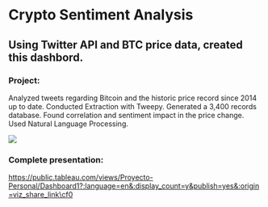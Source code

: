 # Crypto Sentiment Analysis

## Using Twitter API and BTC price data, created this dashbord.

### Project:
Analyzed tweets regarding Bitcoin and the historic price record since 2014 up to date. Conducted Extraction with Tweepy. Generated a 3,400 records database.
Found correlation and sentiment impact in the price change. Used Natural Language Processing.

<div class='tableauPlaceholder' id='viz1616540858981' style='position: relative'><noscript><a href='#'><img alt=' ' src='https:&#47;&#47;public.tableau.com&#47;static&#47;images&#47;Pr&#47;Proyecto-Personal&#47;Dashboard1&#47;1_rss.png' style='border: none' /></a></noscript><object class='tableauViz'  style='display:none;'><param name='host_url' value='https%3A%2F%2Fpublic.tableau.com%2F' /> <param name='embed_code_version' value='3' /> <param name='site_root' value='' /><param name='name' value='Proyecto-Personal&#47;Dashboard1' /><param name='tabs' value='yes' /><param name='toolbar' value='yes' /><param name='static_image' value='https:&#47;&#47;public.tableau.com&#47;static&#47;images&#47;Pr&#47;Proyecto-Personal&#47;Dashboard1&#47;1.png' /> <param name='animate_transition' value='yes' /><param name='display_static_image' value='yes' /><param name='display_spinner' value='yes' /><param name='display_overlay' value='yes' /><param name='display_count' value='yes' /><param name='language' value='en' /></object></div> 

### Complete presentation:
https://public.tableau.com/views/Proyecto-Personal/Dashboard1?:language=en&:display_count=y&publish=yes&:origin=viz_share_link\cf0 
